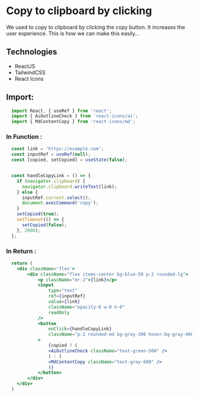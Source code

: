 # Copy to clipboard by clicking
We used to copy to clipboard by clicking the copy button. It increases the user experience. This is how we can make this easily…

## Technologies
- ReactJS
- TailwindCSS
- React Icons

## Import: 
```jsx
  import React, { useRef } from 'react';
  import { AiOutlineCheck } from 'react-icons/ai';
  import { MdContentCopy } from 'react-icons/md';
```

### In Function :
```jsx
  const link = 'https://example.com';
  const inputRef = useRef(null);
  const [copied, setCopied] = useState(false);


  const handleCopyLink = () => {
    if (navigator.clipboard) {
      navigator.clipboard.writeText(link);
    } else {
      inputRef.current.select();
      document.execCommand('copy');
    }
    setCopied(true);
    setTimeout(() => {
      setCopied(false);
    }, 2000);
  };
```

### In Return :
```jsx
  return (
    <div className='flex'>
        <div className="flex items-center bg-blue-50 p-2 rounded-lg">
            <p className="mr-2">{link}</p>
            <input
                type="text"
                ref={inputRef}
                value={link}
                className="opacity-0 w-0 h-0"
                readOnly
            />
            <button
                onClick={handleCopyLink}
                className="p-2 rounded-md bg-gray-300 hover:bg-gray-400"
            >
                {copied ? (
                <AiOutlineCheck className="text-green-500" />
                ) : (
                <MdContentCopy className="text-gray-600" />
                )}
            </button>
        </div>
    </div>
  )
```
